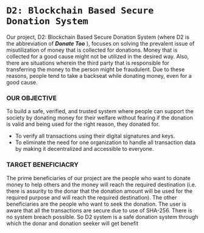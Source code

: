 # ```D2: Blockchain Based Secure Donation System```
Our project, D2: Blockchain Based Secure Donation System (where D2 is the abbreviation of ***Donate Too*** ), focuses on solving the prevalent issue of misutilization of money that is collected for donations. Money that is collected for a good cause might not be utilized in the desired way. Also, there are situations wherein the third party that is responsible for transferring the money to the person might be fraudulent. Due to these reasons, people tend to take a backseat while donating money, even for a good cause.

### OUR OBJECTIVE
To build a safe, verified, and trusted system where people can support the society by donating money for their welfare without fearing if the donation is valid and being used for the right reason, they donated for.

- To verify all transactions using their digital signatures and keys.
- To eliminate the need for one organization to handle all transaction data by making it decentralized and accessible to everyone.

### TARGET BENEFICIACRY
The prime beneficiaries of our project are the people who want to donate money to help others and the money will reach the required destination (i.e. there is assurity to the donar that the donation amount will be used for the required purpose and will reach the required destination).  The other beneficiaries are the people who want to seek the donation. The user is aware that all the transactions are secure due to use of SHA-256. There is no system breach possible. So D2 system is a safe donation system through which the donar and donation seeker will get benefit




